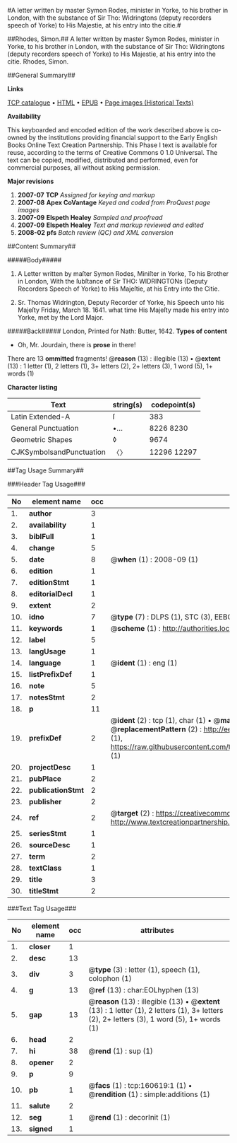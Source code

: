 #A letter written by master Symon Rodes, minister in Yorke, to his brother in London, with the substance of Sir Tho: Widringtons (deputy recorders speech of Yorke) to His Majestie, at his entry into the citie.#

##Rhodes, Simon.##
A letter written by master Symon Rodes, minister in Yorke, to his brother in London, with the substance of Sir Tho: Widringtons (deputy recorders speech of Yorke) to His Majestie, at his entry into the citie.
Rhodes, Simon.

##General Summary##

**Links**

[TCP catalogue](http://www.ota.ox.ac.uk/tcp/)  • 
[HTML](http://tei.it.ox.ac.uk/tcp/Texts-HTML/free/A91/A91767.html)  • 
[EPUB](http://tei.it.ox.ac.uk/tcp/Texts-EPUB/free/A91/A91767.epub) • 
[Page images (Historical Texts)](https://data.historicaltexts.jisc.ac.uk/view?pubId=eebo-99868685e&pageId=eebo-99868685e-160619-1)

**Availability**

This keyboarded and encoded edition of the
	       work described above is co-owned by the institutions
	       providing financial support to the Early English Books
	       Online Text Creation Partnership. This Phase I text is
	       available for reuse, according to the terms of Creative
	       Commons 0 1.0 Universal. The text can be copied,
	       modified, distributed and performed, even for
	       commercial purposes, all without asking permission.

**Major revisions**

1. __2007-07__ __TCP__ *Assigned for keying and markup*
1. __2007-08__ __Apex CoVantage__ *Keyed and coded from ProQuest page images*
1. __2007-09__ __Elspeth Healey__ *Sampled and proofread*
1. __2007-09__ __Elspeth Healey__ *Text and markup reviewed and edited*
1. __2008-02__ __pfs__ *Batch review (QC) and XML conversion*

##Content Summary##

#####Body#####

1. A Letter written by maſter Symon Rodes, Miniſter in Yorke, To his Brother in London, With the ſubſtance of Sir THO: WIDRINGTONs (Deputy Recorders Speech of Yorke) to His Majeſtie, at his Entry into the Citie.

1. Sr. Thomas Widrington, Deputy Recorder of Yorke, his Speech unto his Majeſty Friday, March 18. 1641. what time His Majeſty made his entry into Yorke, met by the Lord Major.

#####Back#####
London, Printed for Nath: Butter, 1642.
**Types of content**

  * Oh, Mr. Jourdain, there is **prose** in there!

There are 13 **ommitted** fragments! 
 @__reason__ (13) : illegible (13)  •  @__extent__ (13) : 1 letter (1), 2 letters (1), 3+ letters (2), 2+ letters (3), 1 word (5), 1+ words (1)

**Character listing**


|Text|string(s)|codepoint(s)|
|---|---|---|
|Latin Extended-A|ſ|383|
|General Punctuation|•…|8226 8230|
|Geometric Shapes|◊|9674|
|CJKSymbolsandPunctuation|〈〉|12296 12297|

##Tag Usage Summary##

###Header Tag Usage###

|No|element name|occ|attributes|
|---|---|---|---|
|1.|__author__|3||
|2.|__availability__|1||
|3.|__biblFull__|1||
|4.|__change__|5||
|5.|__date__|8| @__when__ (1) : 2008-09 (1)|
|6.|__edition__|1||
|7.|__editionStmt__|1||
|8.|__editorialDecl__|1||
|9.|__extent__|2||
|10.|__idno__|7| @__type__ (7) : DLPS (1), STC (3), EEBO-CITATION (1), PROQUEST (1), VID (1)|
|11.|__keywords__|1| @__scheme__ (1) : http://authorities.loc.gov/ (1)|
|12.|__label__|5||
|13.|__langUsage__|1||
|14.|__language__|1| @__ident__ (1) : eng (1)|
|15.|__listPrefixDef__|1||
|16.|__note__|5||
|17.|__notesStmt__|2||
|18.|__p__|11||
|19.|__prefixDef__|2| @__ident__ (2) : tcp (1), char (1)  •  @__matchPattern__ (2) : ([0-9\-]+):([0-9IVX]+) (1), (.+) (1)  •  @__replacementPattern__ (2) : http://eebo.chadwyck.com/downloadtiff?vid=$1&page=$2 (1), https://raw.githubusercontent.com/textcreationpartnership/Texts/master/tcpchars.xml#$1 (1)|
|20.|__projectDesc__|1||
|21.|__pubPlace__|2||
|22.|__publicationStmt__|2||
|23.|__publisher__|2||
|24.|__ref__|2| @__target__ (2) : https://creativecommons.org/publicdomain/zero/1.0/ (1), http://www.textcreationpartnership.org/docs/. (1)|
|25.|__seriesStmt__|1||
|26.|__sourceDesc__|1||
|27.|__term__|2||
|28.|__textClass__|1||
|29.|__title__|3||
|30.|__titleStmt__|2||


###Text Tag Usage###

|No|element name|occ|attributes|
|---|---|---|---|
|1.|__closer__|1||
|2.|__desc__|13||
|3.|__div__|3| @__type__ (3) : letter (1), speech (1), colophon (1)|
|4.|__g__|13| @__ref__ (13) : char:EOLhyphen (13)|
|5.|__gap__|13| @__reason__ (13) : illegible (13)  •  @__extent__ (13) : 1 letter (1), 2 letters (1), 3+ letters (2), 2+ letters (3), 1 word (5), 1+ words (1)|
|6.|__head__|2||
|7.|__hi__|38| @__rend__ (1) : sup (1)|
|8.|__opener__|2||
|9.|__p__|9||
|10.|__pb__|1| @__facs__ (1) : tcp:160619:1 (1)  •  @__rendition__ (1) : simple:additions (1)|
|11.|__salute__|2||
|12.|__seg__|1| @__rend__ (1) : decorInit (1)|
|13.|__signed__|1||
